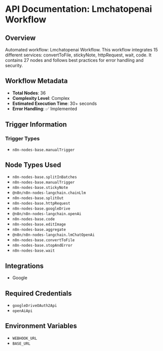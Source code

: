 # API Documentation: Lmchatopenai Workflow

## Overview
Automated workflow: Lmchatopenai Workflow. This workflow integrates 15 different services: convertToFile, stickyNote, httpRequest, wait, code. It contains 27 nodes and follows best practices for error handling and security.

## Workflow Metadata
- **Total Nodes**: 36
- **Complexity Level**: Complex
- **Estimated Execution Time**: 30+ seconds
- **Error Handling**: ✅ Implemented

## Trigger Information
### Trigger Types
- `n8n-nodes-base.manualTrigger`

## Node Types Used
- `n8n-nodes-base.splitInBatches`
- `n8n-nodes-base.manualTrigger`
- `n8n-nodes-base.stickyNote`
- `@n8n/n8n-nodes-langchain.chainLlm`
- `n8n-nodes-base.splitOut`
- `n8n-nodes-base.httpRequest`
- `n8n-nodes-base.googleDrive`
- `@n8n/n8n-nodes-langchain.openAi`
- `n8n-nodes-base.code`
- `n8n-nodes-base.editImage`
- `n8n-nodes-base.aggregate`
- `@n8n/n8n-nodes-langchain.lmChatOpenAi`
- `n8n-nodes-base.convertToFile`
- `n8n-nodes-base.stopAndError`
- `n8n-nodes-base.wait`

## Integrations
- Google

## Required Credentials
- `googleDriveOAuth2Api`
- `openAiApi`

## Environment Variables
- `WEBHOOK_URL`
- `BASE_URL`
